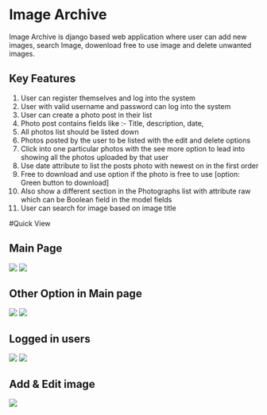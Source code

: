 # Image Archive
Image Archive is django based web application where user can add new images, search Image, dowenload free to use image and delete unwanted images. 
## Key Features
1.	User can register themselves and log into the system
2.	User with valid username and password can log into the system 
3.	User can create a photo post in their list
4.	Photo post contains fields like :- Title, description, date, 
5.	All photos list should be listed down 
6.	Photos posted by the user to be listed with the edit and delete options 
7.	Click into one particular photos with the see more option to lead into showing all the photos uploaded by that user
8.	Use date attribute to list the posts photo with newest on in the first order
9.	Free to download and use option if the photo is free to use [option: Green button to download]
10.	Also show a different section in the Photographs list with attribute raw which can be Boolean field in the model fields
11. User can search for image based on image title

#Quick View

## Main Page
![](static/imageView/mainView.png) ![](static/imageView/loginRegister.JPG)

## Other Option in Main page
![](static/imageView/search-list.png) ![](static/imageView/lidt-by-user.png)

## Logged in users
![](static/imageView/loginUser1.png)
![](static/imageView/loginUser2.png)

## Add & Edit image
![](static/imageView/addEdit.JPG)


